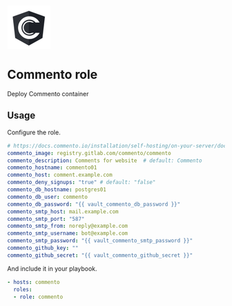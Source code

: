 <img src="/logos/commento.png" alt="commento logo" width="100" height="100">

# Commento role

Deploy Commento container

## Usage

Configure the role.

```yml
# https://docs.commento.io/installation/self-hosting/on-your-server/docker.html
commento_image: registry.gitlab.com/commento/commento
commento_description: Comments for website  # default: Commento
commento_hostname: commento01
commento_host: comment.example.com
commento_deny_signups: "true" # default: "false"
commento_db_hostname: postgres01
commento_db_user: commento
commento_db_password: "{{ vault_commento_db_password }}"
commento_smtp_host: mail.example.com
commento_smtp_port: "587"
commento_smtp_from: noreply@example.com
commento_smtp_username: bot@example.com
commento_smtp_password: "{{ vault_commento_smtp_password }}"
commento_github_key: ""
commento_github_secret: "{{ vault_commento_github_secret }}"
```

And include it in your playbook.

```yml
- hosts: commento
  roles:
  - role: commento
```
